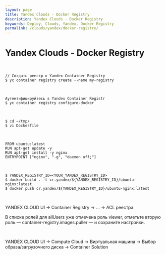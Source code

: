 ```yaml
---
layout: page
title: Yandex Clouds - Docker Registry
description: Yandex Clouds - Docker Registry
keywords: Deploy, Clouds, Yandex, Docker Registry
permalink: /clouds/yandex/docker-registry/
---
```


# Yandex Clouds - Docker Registry

<br/>

```
// Создать реестр в Yandex Container Registry
$ yc container registry create --name my-registry
```

<br/>

```
Аутентифицируйтесь в Yandex Container Registr
$ yc container registry configure-docker
```

<br/>

```
$ cd ~/tmp/
$ vi Dockerfile
```

<br/>

```
FROM ubuntu:latest
RUN apt-get update -y
RUN apt-get install -y nginx
ENTRYPOINT ["nginx", "-g", "daemon off;"]
```

<br/>

```
$ YANDEX_REGISTRY_ID=<YOUR_YANDEX_REGISTRY_ID>
$ docker build . -t cr.yandex/${YANDEX_REGISTRY_ID}/ubuntu-nginx:latest
$ docker push cr.yandex/${YANDEX_REGISTRY_ID}/ubuntu-nginx:latest
```

<br/>

YANDEX CLOUD UI -> Container Registry -> ... -> ACL реестра

В списке ролей для allUsers уже отмечена роль viewer, отметьте вторую роль — container-registry.images.puller — и сохраните настройки.

<br/>

YANDEX CLOUD UI -> Compute Cloud -> Виртуальная машина -> Выбор образа/загрузочного диска -> Container Solution
